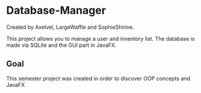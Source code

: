 # Database-Manager

Created by Axelvel, LargeWaffle and SophieShirine.

This project allows you to manage a user and inventory list. The database is made via SQLite and the GUI part in JavaFX.

## Goal

This semester project was created in order to discover OOP concepts and JavaFX

